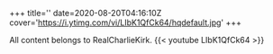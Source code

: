 +++
title=''
date=2020-08-20T04:16:10Z
cover='https://i.ytimg.com/vi/LIbK1QfCk64/hqdefault.jpg'
+++

All content belongs to RealCharlieKirk.
{{< youtube LIbK1QfCk64 >}}
